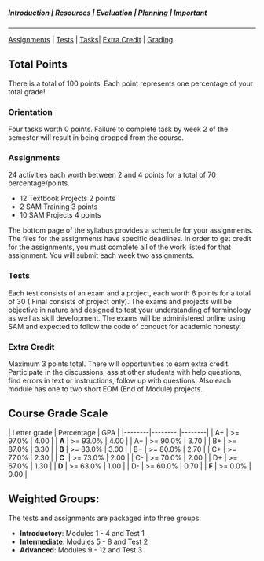 ##### [Introduction](introduction) | [Resources](resources) | Evaluation | [Planning](planning) | [Important](important)
***

[Assignments](#assignments) | [Tests](#tests) | [Tasks](#Orientation)| [Extra Credit](#extra-credit) | [Grading](#course-grade-scale)

## Total Points 
There is a total of 100 points. Each point represents one percentage of your total grade!

### Orientation
Four tasks worth 0 points. Failure to complete task by week 2 of the semester will result in being dropped from the course. 

### Assignments 
24 activities each worth between 2 and 4 points for a total of 70 percentage/points.
   *   12 Textbook Projects 2 points 
   *   2 SAM Training 3 points
   *   10 SAM Projects 4 points
   
The bottom page of the syllabus provides a schedule for your assignments. The files for the assignments have specific deadlines. In order to get credit for the assignments, you must complete all of the work listed for that assignment. You will submit each week two assignments.

### Tests 
Each test consists of an exam and a project, each worth 6 points for a total of 30 ( Final consists of project only). The exams and projects will be objective in nature and designed to test your understanding of terminology as well as skill development. The exams will be administered online using SAM and expected to follow the code of conduct for academic honesty.

### Extra Credit
Maximum 3 points total. There will opportunities to earn extra credit. Participate in the discussions, assist other students with help questions, find errors in text or instructions, follow up with questions. Also each module has one to two short EOM (End of Module) projects.

## Course Grade Scale

| Letter grade | Percentage | GPA  |
|--------|--------||--------|
| A+ | >= 97.0% | 4.00 |
| **A** | >= 93.0% | 4.00 |
| A− | >= 90.0% | 3.70 |
| B+ | >= 87.0% | 3.30 |
| **B** | >= 83.0% | 3.00 |
| B− | >= 80.0% | 2.70 |
| C+ | >= 77.0% | 2.30 |
| **C**  | >= 73.0% | 2.00 |
| C- | >= 70.0% | 2.00 |
| D+ | >= 67.0% | 1.30 |
| **D** | >= 63.0% | 1.00 |
| D- | >= 60.0% | 0.70 |
| **F** | >= 0.0% | 0.00 |

## Weighted Groups:
The tests and assignments are packaged into three groups: 
- **Introductory**: Modules 1 -  4 and Test 1 
- **Intermediate**: Modules 5 -  8 and Test 2
- **Advanced**:     Modules 9 - 12 and Test 3
